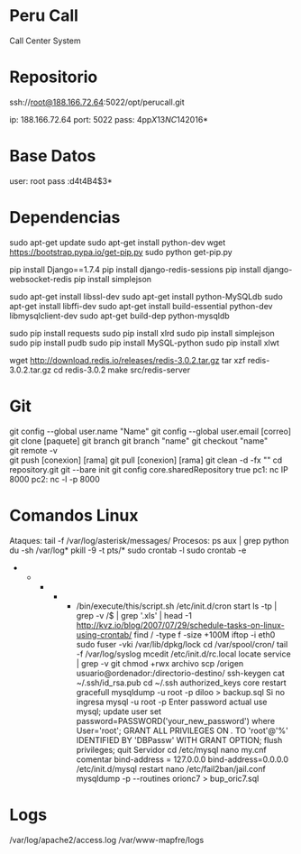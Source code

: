 Peru Call
==========

Call Center System


Repositorio
===========

ssh://root@188.166.72.64:5022/opt/perucall.git 

ip: 188.166.72.64
port: 5022
pass: 4pp$X13NC14$2016*

Base Datos
==========

user: root
pass :d4t4B4$3*



Dependencias
============

sudo apt-get update
sudo apt-get install python-dev
wget https://bootstrap.pypa.io/get-pip.py
sudo python get-pip.py

pip install Django==1.7.4
pip install django-redis-sessions
pip install django-websocket-redis
pip install simplejson


sudo apt-get install libssl-dev
sudo apt-get install python-MySQLdb
sudo apt-get install libffi-dev
sudo apt-get install build-essential python-dev libmysqlclient-dev
sudo apt-get build-dep python-mysqldb

sudo pip install requests
sudo pip install xlrd
sudo pip install simplejson
sudo pip install pudb
sudo pip install MySQL-python
sudo pip install xlwt

wget http://download.redis.io/releases/redis-3.0.2.tar.gz
tar xzf redis-3.0.2.tar.gz
cd redis-3.0.2
make
src/redis-server

Git
===
 
git config --global user.name "Name" 
git config --global user.email [correo]
git clone [paquete]
git branch
git branch "name" 
git checkout "name"   
git remote -v  
git push [conexion] [rama]
git pull [conexion] [rama]
git clean  -d  -fx ""
cd repository.git
git --bare init
git config core.sharedRepository true
pc1: nc IP 8000
pc2: nc -l -p 8000



Comandos Linux
==============

Ataques: tail -f /var/log/asterisk/messages/
Procesos: ps aux | grep python
du -sh /var/log*
pkill -9 -t pts/*
sudo crontab -l
sudo crontab -e
* * * * * /bin/execute/this/script.sh
/etc/init.d/cron start
ls -tp | grep -v /$ | grep '.xls' | head -1
http://kvz.io/blog/2007/07/29/schedule-tasks-on-linux-using-crontab/
find / -type f -size +100M
iftop -i eth0
sudo fuser -vki  /var/lib/dpkg/lock
cd /var/spool/cron/
tail -f /var/log/syslog
mcedit /etc/init.d/rc.local
locate service | grep -v git
chmod +rwx archivo
scp /origen usuario@ordenador:/directorio-destino/
ssh-keygen
cat ~/.ssh/id_rsa.pub
cd ~/.ssh 
authorized_keys
core restart gracefull
mysqldump -u root -p diloo > backup.sql
Si no ingresa
mysql -u root -p
Enter password actual
use mysql;
update user set password=PASSWORD('your_new_password') where User='root';
GRANT ALL PRIVILEGES ON *.* TO 'root'@'%' IDENTIFIED BY 'DBPassw' WITH GRANT OPTION;
flush privileges;
quit
Servidor
cd /etc/mysql
nano my.cnf
comentar bind-address = 127.0.0.0
bind-address=0.0.0.0
/etc/init.d/mysql restart
nano /etc/fail2ban/jail.conf 
mysqldump -p --routines orionc7 > bup_oric7.sql





Logs
====

/var/log/apache2/access.log
/var/www-mapfre/logs


